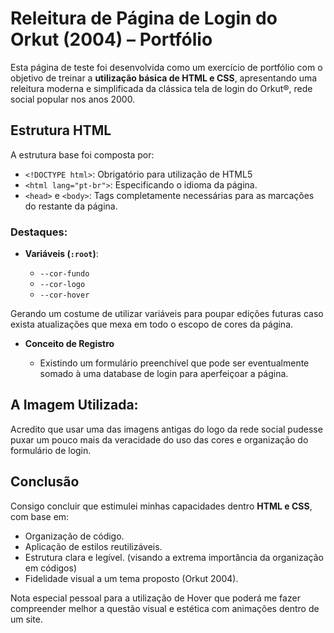 # Releitura de Página de Login do Orkut (2004) – Portfólio

Esta página de teste foi desenvolvida como um exercício de portfólio com o objetivo de treinar a **utilização básica de HTML e CSS**, apresentando uma releitura moderna e simplificada da clássica tela de login do Orkut®, rede social popular nos anos 2000.

## Estrutura HTML 

A estrutura base foi composta por:

* `<!DOCTYPE html>`: Obrigatório para utilização de HTML5 
* `<html lang="pt-br">`: Especificando o idioma da página. 
* `<head>` e `<body>`: Tags completamente necessárias para as marcações do restante da página.

### Destaques:

* **Variáveis (`:root`)**:

  * `--cor-fundo`
  * `--cor-logo`
  * `--cor-hover`

Gerando um costume de utilizar variáveis para poupar edições futuras caso exista atualizações que mexa em todo o escopo de cores da página. 

* **Conceito de Registro**

  * Existindo um formulário preenchível que pode ser eventualmente somado à uma database de login para aperfeiçoar a página. 

## A Imagem Utilizada: 

Acredito que usar uma das imagens antigas do logo da rede social pudesse puxar um pouco mais da veracidade do uso das cores e organização do formulário de login. 

## Conclusão

Consigo concluir que estimulei minhas capacidades dentro **HTML e CSS**, com base em:

* Organização de código.
* Aplicação de estilos reutilizáveis.
* Estrutura clara e legível. (visando a extrema importância da organização em códigos)
* Fidelidade visual a um tema proposto (Orkut 2004).


Nota especial pessoal para a utilização de Hover que poderá me fazer compreender melhor a questão visual e estética com animações dentro de um site. 


